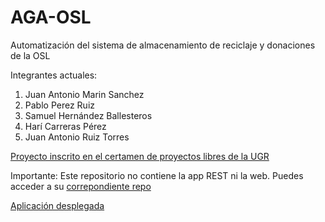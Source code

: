 AGA-OSL
=======

Automatización del sistema de almacenamiento de reciclaje y donaciones de la OSL

Integrantes actuales:

1. Juan Antonio Marin Sanchez
2. Pablo Perez Ruiz
3. Samuel Hernández Ballesteros
4. Harí Carreras Pérez
5. Juan Antonio Ruiz Torres

[Proyecto inscrito en el certamen de proyectos libres de la UGR](http://osl.ugr.es/bases-de-los-premios-a-proyectos-libres-de-la-ugr/)

Importante: Este repositorio no contiene la app REST ni la web. Puedes acceder a su [correpondiente repo](https://github.com/hcarreras/AGA-OSL-rails-app)

[Aplicación desplegada](https://aga-osl.herokuapp.com/)
